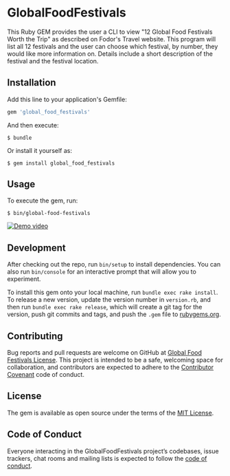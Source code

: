 # GlobalFoodFestivals

This Ruby GEM provides the user a CLI to view "12 Global Food Festivals Worth the Trip" as  described on Fodor's Travel website. This program will list all 12 festivals and the user can choose which festival, by number, they would like more information on. Details include a short description of the festival and the festival location.

## Installation

Add this line to your application's Gemfile:

```ruby
gem 'global_food_festivals'
```

And then execute:

    $ bundle

Or install it yourself as:

    $ gem install global_food_festivals

## Usage

To execute the gem, run:  

    $ bin/global-food-festivals 

[![Demo video](https://img.youtube.com/vi/SFlPI9a40aE/maxresdefault.jpg)](https://www.youtube.com/watch?v=SFlPI9a40aE)

## Development

After checking out the repo, run `bin/setup` to install dependencies. You can also run `bin/console` for an interactive prompt that will allow you to experiment.

To install this gem onto your local machine, run `bundle exec rake install`. To release a new version, update the version number in `version.rb`, and then run `bundle exec rake release`, which will create a git tag for the version, push git commits and tags, and push the `.gem` file to [rubygems.org](https://rubygems.org).

## Contributing

Bug reports and pull requests are welcome on GitHub at [Global Food Festivals License](https://github.com/'diligent-markup-7911'/global_food_festivals). This project is intended to be a safe, welcoming space for collaboration, and contributors are expected to adhere to the [Contributor Covenant](http://contributor-covenant.org) code of conduct.

## License

The gem is available as open source under the terms of the [MIT License](https://opensource.org/licenses/MIT).

## Code of Conduct

Everyone interacting in the GlobalFoodFestivals project’s codebases, issue trackers, chat rooms and mailing lists is expected to follow the [code of conduct](https://github.com/SMartinSci/global_food_festivals/blob/master/CODE_OF_CONDUCT.md).
